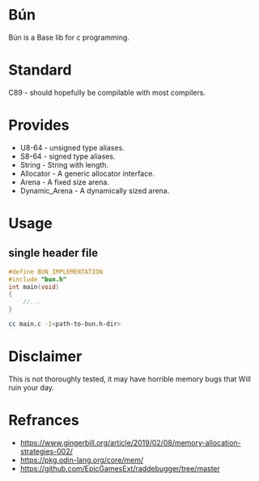 # Bún
Bún is a Base lib for c programming.

# Standard
C89 - should hopefully be compilable with most compilers.

# Provides
- U8-64         - unsigned type aliases.
- S8-64         - signed type aliases.
- String        - String with length.
- Allocator     - A generic allocator interface.
- Arena         - A fixed size arena.
- Dynamic_Arena - A dynamically sized arena.

# Usage
## single header file
```c
#define BUN_IMPLEMENTATION
#include "bun.h"
int main(void)
{
    //...
}
```
```sh
cc main.c -I<path-to-bun.h-dir>
```

# Disclaimer
This is not thoroughly tested, it may have horrible memory bugs that Will ruin your day.

# Refrances
- https://www.gingerbill.org/article/2019/02/08/memory-allocation-strategies-002/
- https://pkg.odin-lang.org/core/mem/
- https://github.com/EpicGamesExt/raddebugger/tree/master
